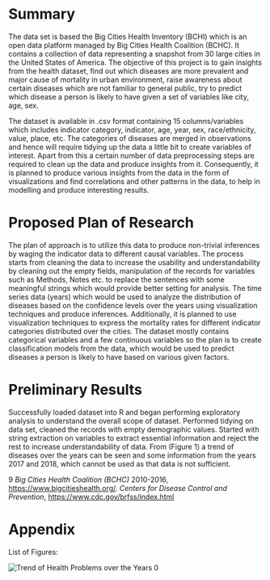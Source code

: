 Summary
=======

The data set is based the Big Cities Health Inventory (BCHI) which is an
open data platform managed by Big Cities Health Coalition (BCHC). It
contains a collection of data representing a snapshot from 30 large
cities in the United States of America. The objective of this project is
to gain insights from the health dataset, find out which diseases are
more prevalent and major cause of mortality in urban environment, raise
awareness about certain diseases which are not familiar to general
public, try to predict which disease a person is likely to have given a
set of variables like city, age, sex.

The dataset is available in .csv format containing 15 columns/variables
which includes indicator category, indicator, age, year, sex,
race/ethnicity, value, place, etc. The categories of diseases are merged
in observations and hence will require tidying up the data a little bit
to create variables of interest. Apart from this a certain number of
data preprocessing steps are required to clean up the data and produce
insights from it. Consequently, it is planned to produce various
insights from the data in the form of visualizations and find
correlations and other patterns in the data, to help in modelling and
produce interesting results.

Proposed Plan of Research
=========================

The plan of approach is to utilize this data to produce non-trivial
inferences by waging the indicator data to different causal variables.
The process starts from cleaning the data to increase the usability and
understandability by cleaning out the empty fields, manipulation of the
records for variables such as Methods, Notes etc. to replace the
sentences with some meaningful strings which would provide better
setting for analysis. The time series data (years) which would be used
to analyze the distribution of diseases based on the confidence levels
over the years using visualization techniques and produce inferences.
Additionally, it is planned to use visualization techniques to express
the mortality rates for different indicator categories distributed over
the cities. The dataset mostly contains categorical variables and a few
continuous variables so the plan is to create classification models from
the data, which would be used to predict diseases a person is likely to
have based on various given factors.

Preliminary Results
===================

Successfully loaded dataset into R and began performing exploratory
analysis to understand the overall scope of dataset. Performed tidying
on data set, cleaned the records with empty demographic values. Started
with string extraction on variables to extract essential information and
reject the rest to increase understandability of data. From (Figure 1) a
trend of diseases over the years can be seen and some information from
the years 2017 and 2018, which cannot be used as that data is not
sufficient.

<span>9</span> *Big Cities Health Coalition (BCHC)* 2010-2016,
<https://www.bigcitieshealth.org/>. *Centers for Disease Control and
Prevention*, <https://www.cdc.gov/brfss/index.html>

Appendix
========

List of Figures:

![Trend of Health Problems over the Years]("Proposal/year_hist.jpg")
0